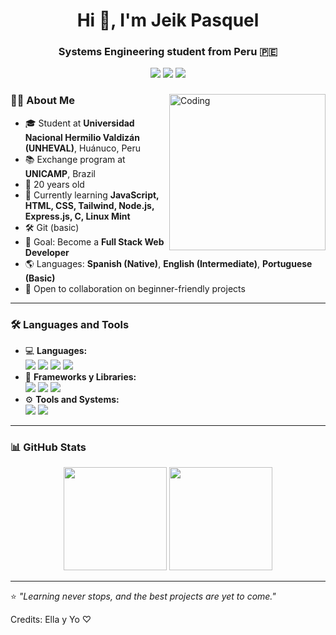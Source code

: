 <h1 align="center">Hi 👋, I'm Jeik Pasquel</h1>
<h3 align="center">Systems Engineering student from Peru 🇵🇪</h3>

<p align="center">
  <a href="mailto:jeik11109@gmail.com"><img src="https://img.shields.io/badge/Gmail-D14836?style=for-the-badge&logo=gmail&logoColor=white"/></a>
  <a href="https://www.instagram.com/its_jeik/" target="_blank"><img src="https://img.shields.io/badge/Instagram-E4405F?style=for-the-badge&logo=instagram&logoColor=white"/></a>
  <a href="https://www.linkedin.com/in/jeik-pasquel-43215b280/" target="_blank"><img src="https://img.shields.io/badge/LinkedIn-0077B5?style=for-the-badge&logo=linkedin&logoColor=white"/></a>
</p>

<div>
  <img align="right" alt="Coding" width="250" src="https://media0.giphy.com/media/v1.Y2lkPTc5MGI3NjExYmwycWFnOG81OGY1Y241cmluajBkdHUxaWdyaGhoNXhlMjRiNWs2biZlcD12MV9pbnRlcm5hbF9naWZfYnlfaWQmY3Q9Zw/S9d8XB557e8phGLBVS/giphy.gif">
  
### 👨‍💻 About Me
- 🎓 Student at **Universidad Nacional Hermilio Valdizán (UNHEVAL)**, Huánuco, Peru  
- 📚 Exchange program at **UNICAMP**, Brazil  
- 🎂 20 years old  
- 🌱 Currently learning **JavaScript, HTML, CSS, Tailwind, Node.js, Express.js, C, Linux Mint**  
- 🛠 Git (basic)  
- 🎯 Goal: Become a **Full Stack Web Developer**  
- 🌎 Languages: **Spanish (Native)**, **English (Intermediate)**, **Portuguese (Basic)**  
- 🤝 Open to collaboration on beginner-friendly projects
</div>

---

### 🛠️ Languages and Tools

<ul>
  <li>
    💻 <strong>Languages:</strong>
    <br/>
    <img src="https://img.shields.io/badge/JavaScript-323330?style=for-the-badge&logo=javascript&logoColor=F7DF1E" />
    <img src="https://img.shields.io/badge/HTML5-E34F26?style=for-the-badge&logo=html5&logoColor=white" />
    <img src="https://img.shields.io/badge/CSS3-1572B6?style=for-the-badge&logo=css3&logoColor=white" />
    <img src="https://img.shields.io/badge/C-00599C?style=for-the-badge&logo=c&logoColor=white" />
  </li>
  <li>
    🚀 <strong>Frameworks y Libraries:</strong>
    <br/>
    <img src="https://img.shields.io/badge/Node.js-43853D?style=for-the-badge&logo=node.js&logoColor=white" />
    <img src="https://img.shields.io/badge/Express.js-404D59?style=for-the-badge" />
    <img src="https://img.shields.io/badge/Tailwind_CSS-38B2AC?style=for-the-badge&logo=tailwind-css&logoColor=white" />
  </li>
  <li>
    ⚙️ <strong>Tools and Systems:</strong>
    <br/>
    <img src="https://img.shields.io/badge/Git-F05032?style=for-the-badge&logo=git&logoColor=white" />
    <img src="https://img.shields.io/badge/Linux_Mint-87CF3E?style=for-the-badge&logo=linux-mint&logoColor=white" />
  </li>
</ul>

---

### 📊 GitHub Stats

<p align="center">
  <img src="https://github-readme-stats.vercel.app/api?username=Savage-22&show_icons=true&theme=tokyonight" height="165"/>
  <img src="https://github-readme-streak-stats.herokuapp.com/?user=Savage-22&theme=tokyonight" height="165"/>
</p>

---

⭐ *"Learning never stops, and the best projects are yet to come."*


Credits: Ella y Yo ♡
